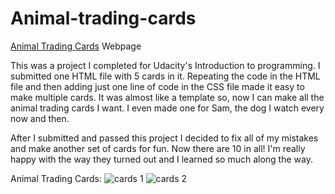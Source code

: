 # Animal-trading-cards

[Animal Trading Cards](https://briansegs.github.io/Animal-trading-cards/) Webpage

This was a project I completed for Udacity's Introduction to programming. I submitted one HTML file with 5 cards in it. Repeating the code in the HTML file and then adding just one line of code in the CSS file made it easy to make multiple cards. It was almost like a template so, now I can make all the animal trading cards I want. I even made one for Sam, the dog I watch every now and then.

After I submitted and passed this project I decided to fix all of my mistakes and make another set of cards for fun. Now there are 10 in all! I'm really happy with the way they turned out and I learned so much along the way.

Animal Trading Cards: 
![cards 1](https://briansegs.github.io/HTML-and-CSS-notes/cards.JPG)
![cards 2](https://briansegs.github.io/HTML-and-CSS-notes/cards2.JPG)

